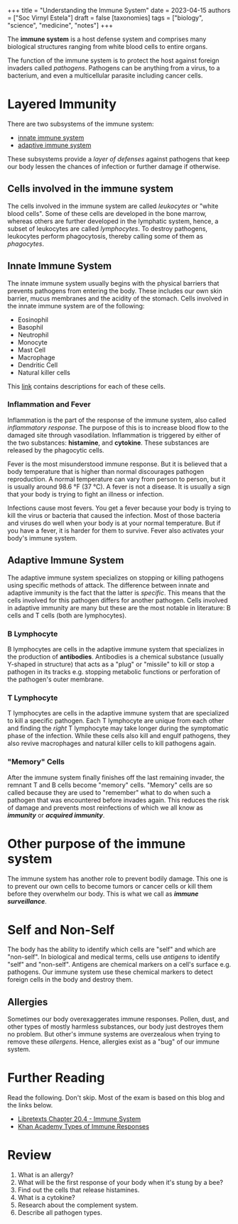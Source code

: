 +++
title = "Understanding the Immune System"
date = 2023-04-15
authors = ["Soc Virnyl Estela"]
draft = false
[taxonomies]
tags = ["biology", "science", "medicine", "notes"]
+++

The **immune system** is a host defense system and comprises many biological
structures ranging from white blood cells to entire organs.

The function of the immune system is to protect the host against foreign invaders
called *pathogens*. Pathogens can be anything from a virus, to a bacterium, and even
a multicellular parasite including cancer cells.

# Layered Immunity

There are two subsystems of the immune system:

- [innate immune system](#innate-immune-system)
- [adaptive immune system](#adaptive-immune-system)

These subsystems provide a *layer of defenses* against pathogens that keep our body
lessen the chances of infection or further damage if otherwise.

## Cells involved in the immune system

The cells involved in the immune system are called *leukocytes* or "white blood cells".
Some of these cells are developed in the bone marrow, whereas others are further developed in
the lymphatic system, hence, a subset of leukocytes are called *lymphocytes*. To destroy pathogens,
leukocytes perform phagocytosis, thereby calling some of them as *phagocytes*.

## Innate Immune System

The innate immune system usually begins with the physical barriers that prevents
pathogens from entering the body. These includes our own skin barrier, mucus
membranes and the acidity of the stomach. Cells involved in the innate immune system
are of the following:

- Eosinophil
- Basophil
- Neutrophil
- Monocyte
- Mast Cell
- Macrophage
- Dendritic Cell
- Natural killer cells

This [link](https://bio.libretexts.org/Bookshelves/Human_Biology/Human_Biology_(Wakim_and_Grewal)/20%3A_Immune_System/20.4%3A_Innate_Immune_System) contains descriptions for each of these cells.

### Inflammation and Fever

Inflammation is the part of the response of the immune system, also called *inflammatory response*. The purpose of this is
to increase blood flow to the damaged site through vasodilation. Inflammation
is triggered by either of the two substances: **histamine**, and **cytokine**. These substances
are released by the phagocytic cells.

Fever is the most misunderstood immune response. But it is believed that a body temperature that is higher than normal discourages pathogen reproduction. 
A normal temperature can vary from person to person, but it is usually around 98.6 °F (37 °C). A fever is not a disease. It is usually a sign that your body is trying to fight an illness or infection.

Infections cause most fevers. You get a fever because your body is trying to kill the virus or bacteria that caused the infection. Most of those bacteria and viruses do well when your body is at your normal temperature. But if
you have a fever, it is harder for them to survive. Fever also activates your body's immune system.

## Adaptive Immune System

The adaptive immune system specializes on stopping or killing pathogens using specific
methods of attack. The difference between innate and adaptive immunity is the fact that
the latter is *specific*. This means that the cells involved for this pathogen differs
for another pathogen. Cells involved in adaptive immunity are many but these are
the most notable in literature: B cells and T cells (both are lymphocytes).

### B Lymphocyte

B lymphocytes are cells in the adaptive immune system that specializes in
the production of **antibodies**. Antibodies is a chemical substance (usually Y-shaped in structure)
that acts as a "plug" or "missile" to kill or stop a pathogen in its tracks e.g. stopping
metabolic functions or perforation of the pathogen's outer membrane.

### T Lymphocyte

T lymphocytes are cells in the adaptive immune system that are specialized to kill
a specific pathogen. Each T lymphocyte are unique from each other and finding the *right*
T lymphocyte may take longer during the symptomatic phase of the infection. While these
cells also kill and engulf pathogens, they also revive macrophages and natural killer cells
to kill pathogens again.

### "Memory" Cells

After the immune system finally finishes off the last remaining invader, the remnant T and B cells
become "memory" cells. "Memory" cells are so called because they are used to "remember"
what to do when such a pathogen that was encountered before invades again. This reduces the risk
of damage and prevents most reinfections of which we all know as ***immunity*** or ***acquired immunity***.

# Other purpose of the immune system

The immune system has another role to prevent bodily damage. This one is to prevent
our own cells to become tumors or cancer cells or kill them before they overwhelm our body.
This is what we call as ***immune surveillance***.

# Self and Non-Self

The body has the ability to identify which cells are "self" and which are "non-self". In biological and medical
terms, cells use *antigens* to identify "self" and "non-self". Antigens are chemical markers on a cell's surface e.g.
pathogens. Our immune system use these chemical markers to detect foreign cells in the body and destroy them.

## Allergies

Sometimes our body overexaggerates immune responses. Pollen, dust, and other types of mostly harmless substances,
our body just destroyes them no problem. But other's immune systems are overzealous when trying to remove these
*allergens*. Hence, allergies exist as a "bug" of our immune system.

# Further Reading
 
Read the following. Don't skip. Most of the exam is based on this blog and the links below.

- [Libretexts Chapter 20.4 - Immune System](https://bio.libretexts.org/Bookshelves/Human_Biology/Human_Biology_(Wakim_and_Grewal)/20%3A_Immune_System/20.4%3A_Innate_Immune_System)
- [Khan Academy Types of Immune Responses](https://www.khanacademy.org/test-prep/mcat/organ-systems/the-immune-system/v/types-of-immune-responses-innate-and-adaptive-humoral-vs-cell-mediated)

# Review

1. What is an allergy?
2. What will be the first response of your body when it's stung by a bee?
3. Find out the cells that release histamines.
4. What is a cytokine?
5. Research about the complement system.
6. Describe all pathogen types.



